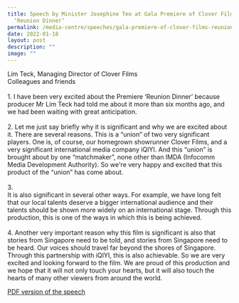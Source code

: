 ```yaml
---
title: Speech by Minister Josephine Teo at Gala Premiere of Clover Films’
  ‘Reunion Dinner’
permalink: /media-centre/speeches/gala-premiere-of-clover-films-reunion-dinner/
date: 2022-01-18
layout: post
description: ""
image: ""
---
```

Lim Teck, Managing Director of Clover Films<br>
Colleagues and friends<br>
<br>
1.<span style="white-space: pre;">		</span>I have been very excited about the Premiere ‘Reunion Dinner’ because producer Mr Lim Teck had told me about it more than six months ago, and we had been waiting with great anticipation.&nbsp;<br>
<br>
2.<span style="white-space: pre;">		</span>Let me just say briefly why it is significant and why we are excited about it. There are several reasons. This is a “union” of two very significant players. One is, of course, our homegrown showrunner Clover Films, and a very significant international media company iQIYI. And this “union” is brought about by one “matchmaker”, none other than IMDA (Infocomm Media Development Authority). So we're very happy and excited that this product of the “union” has come about.<br>
<br>
3.<span style="white-space: pre;">		</span>It is also significant in several other ways. For example, we have long felt that our local talents deserve a bigger international audience and their talents should be shown more widely on an international stage. Through this production, this is one of the ways in which this is being achieved.&nbsp;<br>
<br>
4.<span style="white-space: pre;">		</span>Another very important reason why this film is significant is also that stories from Singapore need to be told, and stories from Singapore need to be heard. Our voices should travel far beyond the shores of Singapore. Through this partnership with iQIYI, this is also achievable. So we are very excited and looking forward to the film. We are proud of this production and we hope that it will not only touch your hearts, but it will also touch the hearts of many other viewers from around the world.&nbsp;<br>

[PDF version of the speech]()